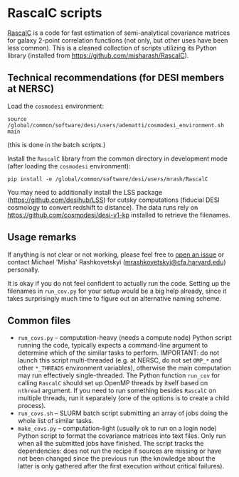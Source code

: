# RascalC scripts
[RascalC](https://rascalc.readthedocs.io/en/latest/) is a code for fast estimation of semi-analytical covariance matrices for galaxy 2-point correlation functions (not only, but other uses have been less common).
This is a cleaned collection of scripts utilizing its Python library (installed from <https://github.com/misharash/RascalC>).

## Technical recommendations (for DESI members at NERSC)

Load the `cosmodesi` environment:
```
source /global/common/software/desi/users/adematti/cosmodesi_environment.sh main
```
(this is done in the batch scripts.)

Install the `RascalC` library from the common directory in development mode (after loading the `cosmodesi` environment):
```
pip install -e /global/common/software/desi/users/mrash/RascalC
```

You may need to additionally install the LSS package (<https://github.com/desihub/LSS>) for cutsky computations (fiducial DESI cosmology to convert redshift to distance).
The data runs rely on <https://github.com/cosmodesi/desi-y1-kp> installed to retrieve the filenames.

## Usage remarks

If anything is not clear or not working, please feel free to [open an issue](https://github.com/misharash/RascalC-scripts/issues) or contact Michael 'Misha' Rashkovetskyi (<mrashkovetskyi@cfa.harvard.edu>) personally.

It is okay if you do not feel confident to actually run the code.
Setting up the filenames in `run_cov.py` for your setup would be a big help already, since it takes surprisingly much time to figure out an alternative naming scheme.

## Common files

- `run_covs.py` – computation-heavy (needs a compute node) Python script running the code, typically expects a command-line argument to determine which of the similar tasks to perform.
IMPORTANT: do not launch this script multi-threaded (e.g. at NERSC, do not set `OMP_*` and other `*_THREADS` environment variables), otherwise the main computation may run effectively single-threaded.
The Python function `run_cov` for calling `RascalC` should set up OpenMP threads by itself based on `nthread` argument.
If you need to run something besides `RascalC` on multiple threads, run it separately (one of the options is to create a child process).
- `run_covs.sh` – SLURM batch script submitting an array of jobs doing the whole list of similar tasks.
- `make_covs.py` – computation-light (usually ok to run on a login node) Python script to format the covariance matrices into text files. Only run when all the submitted jobs have finished. The script tracks the dependencies: does not run the recipe if sources are missing or have not been changed since the previous run (the knowledge about the latter is only gathered after the first execution without critical failures).

